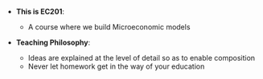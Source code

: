 - **This is EC201**: 
    - A course where we build Microeconomic models 

- **Teaching Philosophy**: 
    - Ideas are explained at the level of detail so as to enable composition
    - Never let homework get in the way of your education
